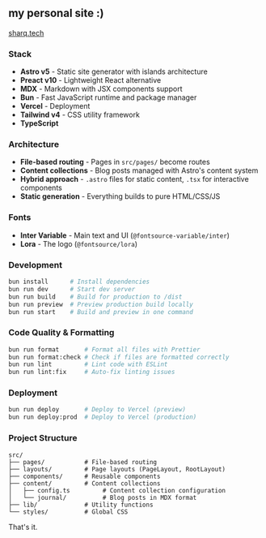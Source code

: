 ## my personal site :)

[sharq.tech](https://www.sharq.tech)

### Stack

- **Astro v5** - Static site generator with islands architecture
- **Preact v10** - Lightweight React alternative
- **MDX** - Markdown with JSX components support
- **Bun** - Fast JavaScript runtime and package manager
- **Vercel** - Deployment
- **Tailwind v4** - CSS utility framework
- **TypeScript**

### Architecture

- **File-based routing** - Pages in `src/pages/` become routes
- **Content collections** - Blog posts managed with Astro's content system
- **Hybrid approach** - `.astro` files for static content, `.tsx` for interactive components
- **Static generation** - Everything builds to pure HTML/CSS/JS

### Fonts

- **Inter Variable** - Main text and UI (`@fontsource-variable/inter`)
- **Lora** - The logo (`@fontsource/lora`)

### Development

```bash
bun install      # Install dependencies
bun run dev      # Start dev server
bun run build    # Build for production to /dist
bun run preview  # Preview production build locally
bun run start    # Build and preview in one command
```

### Code Quality & Formatting

```bash
bun run format       # Format all files with Prettier
bun run format:check # Check if files are formatted correctly
bun run lint         # Lint code with ESLint
bun run lint:fix     # Auto-fix linting issues
```

### Deployment

```bash
bun run deploy       # Deploy to Vercel (preview)
bun run deploy:prod  # Deploy to Vercel (production)
```

### Project Structure

```
src/
├── pages/           # File-based routing
├── layouts/         # Page layouts (PageLayout, RootLayout)
├── components/      # Reusable components
├── content/         # Content collections
│   ├── config.ts         # Content collection configuration
│   └── journal/          # Blog posts in MDX format
├── lib/             # Utility functions
└── styles/          # Global CSS
```

That's it.
